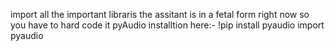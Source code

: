 import all the important libraris 
the assitant is in a fetal form right now so you have to hard code it 
pyAudio installtion here:-
!pip install pyaudio
import pyaudio
